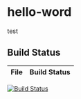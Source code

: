 # hello-word
   test
## Build Status

File|Build Status
---|---
[![Build Status](https://travis-ci.com/B18090229/test.svg?branch=master)](https://travis-ci.com/B18090229/test)
